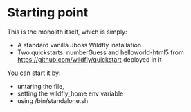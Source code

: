 # Starting point

This is the monolith itself, which is simply:

- A standard vanilla Jboss Wildfly installation
- Two quickstarts: numberGuess and helloworld-html5 from https://github.com/wildfly/quickstart deployed in it

You can start it by:

- untaring the file,
- setting the wildfly_home env variable
- using /bin/standalone.sh
